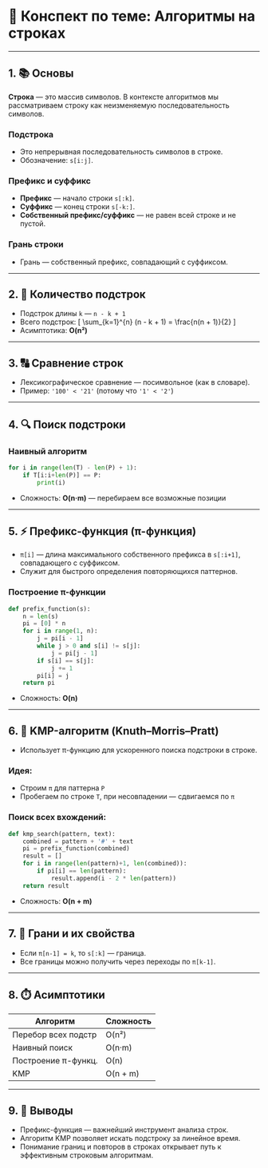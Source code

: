 
# 📘 Конспект по теме: Алгоритмы на строках

---

## 1. 📚 Основы

**Строка** — это массив символов. В контексте алгоритмов мы рассматриваем строку как неизменяемую последовательность символов.

### Подстрока
- Это непрерывная последовательность символов в строке.
- Обозначение: `s[i:j]`.

### Префикс и суффикс
- **Префикс** — начало строки `s[:k]`.
- **Суффикс** — конец строки `s[-k:]`.
- **Собственный префикс/суффикс** — не равен всей строке и не пустой.

### Грань строки
- Грань — собственный префикс, совпадающий с суффиксом.

---

## 2. 📏 Количество подстрок

- Подстрок длины `k` — `n - k + 1`
- Всего подстрок:
\[
\sum_{k=1}^{n} (n - k + 1) = \frac{n(n + 1)}{2}
\]
- Асимптотика: **O(n²)**

---

## 3. 🔠 Сравнение строк

- Лексикографическое сравнение — посимвольное (как в словаре).
- Пример: `'100' < '21'` (потому что `'1' < '2'`)

---

## 4. 🔍 Поиск подстроки

### Наивный алгоритм

```python
for i in range(len(T) - len(P) + 1):
    if T[i:i+len(P)] == P:
        print(i)
```

- Сложность: **O(n·m)** — перебираем все возможные позиции

---

## 5. ⚡ Префикс-функция (π-функция)

- `π[i]` — длина максимального собственного префикса в `s[:i+1]`, совпадающего с суффиксом.
- Служит для быстрого определения повторяющихся паттернов.

### Построение π-функции

```python
def prefix_function(s):
    n = len(s)
    pi = [0] * n
    for i in range(1, n):
        j = pi[i - 1]
        while j > 0 and s[i] != s[j]:
            j = pi[j - 1]
        if s[i] == s[j]:
            j += 1
        pi[i] = j
    return pi
```

- Сложность: **O(n)**

---

## 6. 🧩 KMP-алгоритм (Knuth–Morris–Pratt)

- Использует π-функцию для ускоренного поиска подстроки в строке.

### Идея:
- Строим `π` для паттерна `P`
- Пробегаем по строке `T`, при несовпадении — сдвигаемся по `π`

### Поиск всех вхождений:

```python
def kmp_search(pattern, text):
    combined = pattern + '#' + text
    pi = prefix_function(combined)
    result = []
    for i in range(len(pattern)+1, len(combined)):
        if pi[i] == len(pattern):
            result.append(i - 2 * len(pattern))
    return result
```

- Сложность: **O(n + m)**

---

## 7. 🧠 Грани и их свойства

- Если `π[n-1] = k`, то `s[:k]` — граница.
- Все границы можно получить через переходы по `π[k-1]`.

---

## 8. ⏱️ Асимптотики

| Алгоритм            | Сложность     |
|---------------------|---------------|
| Перебор всех подстр | O(n²)         |
| Наивный поиск       | O(n·m)        |
| Построение π-функц. | O(n)          |
| KMP                 | O(n + m)      |

---

## 9. 📌 Выводы

- Префикс-функция — важнейший инструмент анализа строк.
- Алгоритм KMP позволяет искать подстроку за линейное время.
- Понимание границ и повторов в строках открывает путь к эффективным строковым алгоритмам.
